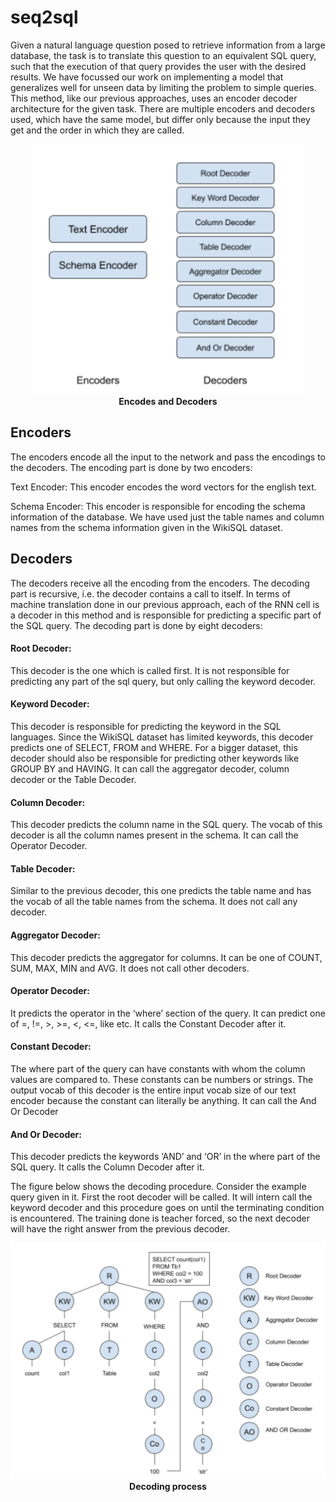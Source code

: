 # seq2sql


Given a natural language question posed to retrieve information from a large database, the task is to translate this question to an equivalent SQL query, such that the execution of that query provides the user with the desired results. We have focussed our work on implementing a model that generalizes well for unseen data by limiting the problem to simple queries.
<br>
This method, like our previous approaches, uses an encoder decoder architecture for the given task. There are multiple encoders and decoders used, which have the same model, but differ only because the input they get and the order in which they are called.
<p align="center">
<img src='imgs/encoders_and_decoders.png' height="400"/>
<br>
<b>Encodes and Decoders</b>
<br>
</p>

## Encoders

The encoders encode all the input to the network and pass the encodings to the decoders. 
The encoding part is done by two encoders:


Text Encoder: This encoder encodes the word vectors for the english text.

Schema Encoder: This encoder is responsible for encoding the schema information of the database. We have used just the table names and column names from the schema information given in the WikiSQL dataset.  

## Decoders

The decoders receive all the encoding from the encoders. The decoding part is recursive, i.e. the decoder contains a call to itself. In terms of machine translation done in our previous approach, each of the RNN cell is a decoder in this method and is responsible for predicting a specific part of the SQL query. The decoding part is done by eight decoders:

#### Root Decoder: 
This decoder is the one which is called first. It is not responsible for predicting any part of the sql query, but only calling the keyword decoder. 

#### Keyword Decoder:  
This decoder is responsible for predicting the keyword in the SQL languages. Since the WikiSQL dataset has limited keywords, this decoder predicts one of SELECT, FROM and WHERE. For a bigger dataset, this decoder should also be responsible for predicting other keywords like GROUP BY and HAVING. It can call the aggregator decoder, column decoder or the Table Decoder.

#### Column Decoder: 
This decoder predicts the column name in the SQL query. The vocab of this decoder is all the column names present in the schema. It can call the Operator Decoder. 

#### Table Decoder: 
Similar to the previous decoder, this one predicts the table name and has the vocab of all the table names from the schema. It does not call any decoder.

#### Aggregator Decoder: 
This decoder predicts the aggregator for columns. It can be one of COUNT, SUM, MAX, MIN and AVG. It does not call other decoders.

#### Operator Decoder: 
It predicts the operator in the ‘where’ section of the query. It can predict one of =, !=, >, >=, <, <=, like etc. It calls the Constant Decoder after it.

#### Constant Decoder: 
The where part of the query can have constants with whom the column values are compared to. These constants can be numbers or strings. The output vocab of this decoder is the entire input vocab size of our text encoder because the constant can literally be anything. It can call the And Or Decoder 

#### And Or Decoder: 
This decoder predicts the keywords ‘AND’ and ‘OR’ in the where part of the SQL query. It calls the Column Decoder after it.


The figure below shows the decoding procedure. Consider the example query given in it. First the root decoder will be called. It will intern call the keyword decoder and this procedure goes on until the terminating condition is encountered. The training done is teacher forced, so the next decoder will have the right answer from the previous decoder. 

<p align="center">
<img src='imgs/decoding_process.png'/>
<b>Decoding process</b>
</p>
